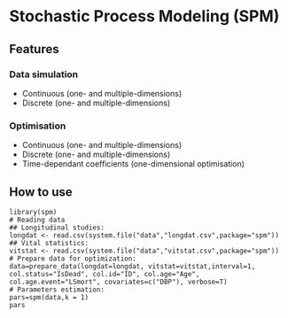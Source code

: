 # Stochastic Process Modeling (SPM)
## Features
### Data simulation
* Continuous (one- and multiple-dimensions)
* Discrete (one- and multiple-dimensions)

### Optimisation
* Continuous (one- and multiple-dimensions)
* Discrete (one- and multiple-dimensions)
* Time-dependant coefficients (one-dimensional optimisation)

## How to use
```
library(spm)
# Reading data
## Longitudinal studies:
longdat <- read.csv(system.file("data","longdat.csv",package="spm"))
## Vital statistics:
vitstat <- read.csv(system.file("data","vitstat.csv",package="spm"))
# Prepare data for optimization:
data=prepare_data(longdat=longdat, vitstat=vitstat,interval=1, col.status="IsDead", col.id="ID", col.age="Age", col.age.event="LSmort", covariates=c("DBP"), verbose=T)
# Parameters estimation:
pars=spm(data,k = 1)
pars
```
